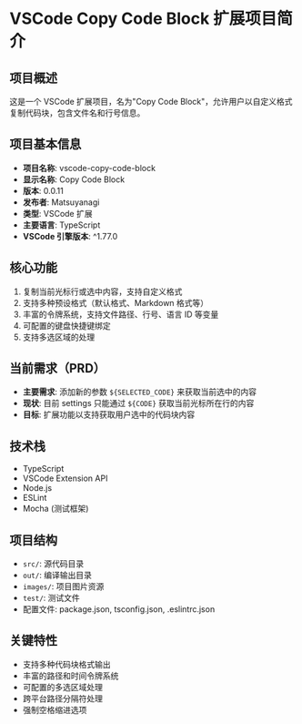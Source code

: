 # VSCode Copy Code Block 扩展项目简介

## 项目概述

这是一个 VSCode 扩展项目，名为"Copy Code Block"，允许用户以自定义格式复制代码块，包含文件名和行号信息。

## 项目基本信息

- **项目名称**: vscode-copy-code-block
- **显示名称**: Copy Code Block
- **版本**: 0.0.11
- **发布者**: Matsuyanagi
- **类型**: VSCode 扩展
- **主要语言**: TypeScript
- **VSCode 引擎版本**: ^1.77.0

## 核心功能

1. 复制当前光标行或选中内容，支持自定义格式
2. 支持多种预设格式（默认格式、Markdown 格式等）
3. 丰富的令牌系统，支持文件路径、行号、语言 ID 等变量
4. 可配置的键盘快捷键绑定
5. 支持多选区域的处理

## 当前需求（PRD）

- **主要需求**: 添加新的参数 `${SELECTED_CODE}` 来获取当前选中的内容
- **现状**: 目前 settings 只能通过 `${CODE}` 获取当前光标所在行的内容
- **目标**: 扩展功能以支持获取用户选中的代码块内容

## 技术栈

- TypeScript
- VSCode Extension API
- Node.js
- ESLint
- Mocha (测试框架)

## 项目结构

- `src/`: 源代码目录
- `out/`: 编译输出目录
- `images/`: 项目图片资源
- `test/`: 测试文件
- 配置文件: package.json, tsconfig.json, .eslintrc.json

## 关键特性

- 支持多种代码块格式输出
- 丰富的路径和时间令牌系统
- 可配置的多选区域处理
- 跨平台路径分隔符处理
- 强制空格缩进选项
